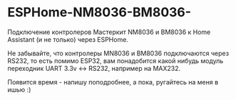 # ESPHome-NM8036-BM8036-
Подключение контролеров Мастеркит NM8036 и BM8036 к Home Assistant (и не только) через ESPHome.

Не забывайте, что контролеры MN8036 и BM8036 подключаются через RS232, то есть помимо ESP32, вам понадобится какой нибудь модуль переходник UART 3.3v <-> RS232,
например на MAX232. 

Появится время - напишу поподробнее, а пока, ругайтесь на меня в ишью :)

